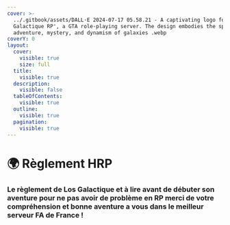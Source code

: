 ```yaml
---
cover: >-
  ../.gitbook/assets/DALL·E 2024-07-17 05.58.21 - A captivating logo for 'Los
  Galactique RP', a GTA role-playing server. The design embodies the spirit of
  adventure, mystery, and dynamism of galaxies .webp
coverY: 0
layout:
  cover:
    visible: true
    size: full
  title:
    visible: true
  description:
    visible: false
  tableOfContents:
    visible: true
  outline:
    visible: true
  pagination:
    visible: true
---
```


# 🌍 Règlement HRP

### Le règlement de Los Galactique et à lire avant de débuter son aventure pour ne pas avoir de problème en RP merci de votre compréhension et bonne aventure a vous dans le meilleur serveur FA de France !
